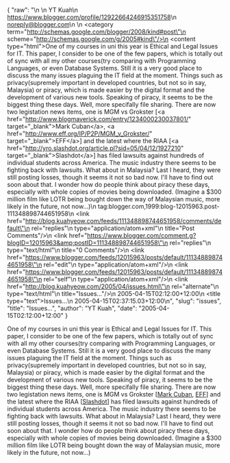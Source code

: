 {
  "raw": "<entry>\n  <author>\n    <name>YT Kuah</name>\n    <uri>https://www.blogger.com/profile/12922664246915351758</uri>\n    <email>noreply@blogger.com</email>\n  </author>\n  <category term=\"http://schemas.google.com/blogger/2008/kind#post\"\n    scheme=\"http://schemas.google.com/g/2005#kind\"/>\n  <content type=\"html\">One of my courses in uni this year is Ethical and Legal Issues for IT. This paper, I consider to be one of the few papers, which is totally out of sync with all my other courses(try comparing with Programming Languages, or even Database Systems. Still it is a very good place to discuss the many issues plaguing the IT field at the moment. Things such as privacy(supremely important in developed countries, but not so in say, Malaysia) or piracy, which is made easier by the digital format and the development of various new tools. Speaking of piracy, it seems to be the biggest thing these days. Well, more specifally file sharing. There are now two legistation news items, one is MGM vs Grokster [&lt;a href=&quot;http://www.blogmaverick.com/entry/1234000230037801/&quot; target=&quot;_blank&quot;&gt;Mark Cuban&lt;/a&gt;, &lt;a href=&quot;http://www.eff.org/IP/P2P/MGM_v_Grokster/&quot; target=&quot;_blank&quot;&gt;EFF&lt;/a&gt;] and the latest where the RIAA [&lt;a href=&quot;http://yro.slashdot.org/article.pl?sid=05/04/12/1927210&quot; target=&quot;_blank&quot;&gt;Slashdot&lt;/a&gt;] has filed lawsuits against hundreds of individual students across America. The music industry there seems to be fighting back with lawsuits. What about in Malaysia? Last I heard, they were still posting losses, though it seems it not so bad now. I'll have to find out soon about that. I wonder how do people think about piracy these days, especially with whole copies of movies being downloaded. (Imagine a $300 million film like LOTR being bought down the way of Malaysian music, more likely in the future, not now...)</content>\n  <id>tag:blogger.com,1999:blog-12015963.post-111348898744651958</id>\n  <link href=\"http://blog.kuahyeow.com/feeds/111348898744651958/comments/default\"\n    rel=\"replies\"\n    type=\"application/atom+xml\"\n    title=\"Post Comments\"/>\n  <link href=\"https://www.blogger.com/comment.g?blogID=12015963&amp;postID=111348898744651958\"\n    rel=\"replies\"\n    type=\"text/html\"\n    title=\"0 Comments\"/>\n  <link href=\"https://www.blogger.com/feeds/12015963/posts/default/111348898744651958\"\n    rel=\"edit\"\n    type=\"application/atom+xml\"/>\n  <link href=\"https://www.blogger.com/feeds/12015963/posts/default/111348898744651958\"\n    rel=\"self\"\n    type=\"application/atom+xml\"/>\n  <link href=\"http://blog.kuahyeow.com/2005/04/issues.html\"\n    rel=\"alternate\"\n    type=\"text/html\"\n    title=\"Issues...\"/>\n  <published>2005-04-15T02:12:00+12:00</published>\n  <title type=\"text\">Issues...</title>\n  <updated>2005-04-15T02:37:15.03+12:00</updated>\n</entry>",
  "slug": "issues",
  "title": "Issues...",
  "author": "YT Kuah",
  "date": "2005-04-15T02:12:00+12:00"
}

One of my courses in uni this year is Ethical and Legal Issues for IT. This paper, I consider to be one of the few papers, which is totally out of sync with all my other courses(try comparing with Programming Languages, or even Database Systems. Still it is a very good place to discuss the many issues plaguing the IT field at the moment. Things such as privacy(supremely important in developed countries, but not so in say, Malaysia) or piracy, which is made easier by the digital format and the development of various new tools. Speaking of piracy, it seems to be the biggest thing these days. Well, more specifally file sharing. There are now two legistation news items, one is MGM vs Grokster [<a href="http://www.blogmaverick.com/entry/1234000230037801/" target="_blank">Mark Cuban</a>, <a href="http://www.eff.org/IP/P2P/MGM_v_Grokster/" target="_blank">EFF</a>] and the latest where the RIAA [<a href="http://yro.slashdot.org/article.pl?sid=05/04/12/1927210" target="_blank">Slashdot</a>] has filed lawsuits against hundreds of individual students across America. The music industry there seems to be fighting back with lawsuits. What about in Malaysia? Last I heard, they were still posting losses, though it seems it not so bad now. I'll have to find out soon about that. I wonder how do people think about piracy these days, especially with whole copies of movies being downloaded. (Imagine a $300 million film like LOTR being bought down the way of Malaysian music, more likely in the future, not now...)